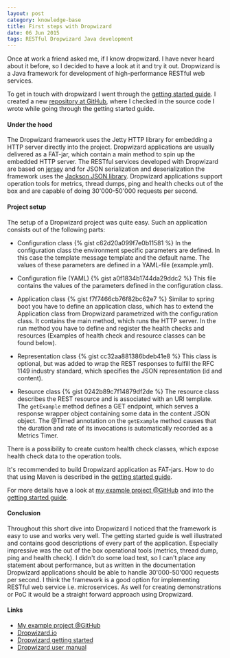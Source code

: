```yaml
---
layout: post
category: knowledge-base
title: First steps with Dropwizard
date: 06 Jun 2015
tags: RESTful Dropwizard Java development
---
```


Once at work a friend asked me, if I know dropwizard. I have never heard about it before, so I decided to have a look at it and try it out. Dropwizard is a Java framework for development of high-performance RESTful web services.


To get in touch with dropwizard I went through the [getting started guide](http://www.dropwizard.io/getting-started.html). I created a new [repository at GitHub](https://github.com/rufer7/dropwizard-example), where I checked in the source code I wrote while going through the getting started guide.


#### Under the hood

The Dropwizard framework uses the Jetty HTTP library for embedding a HTTP server directly into the project. Dropwizard applications are usually delivered as a FAT-jar, which contain a main method to spin up the embedded HTTP server. The RESTful services developed with Dropwizard are based on [jersey](https://jersey.java.net/) and for JSON serialization and deserialization the framework uses the [Jackson JSON library](https://jersey.java.net/). 
Dropwizard applications support operation tools for metrics, thread dumps, ping and health checks out of the box and are capable of doing 30'000-50'000 requests per second.


#### Project setup

The setup of a Dropwizard project was quite easy. Such an application consists out of the following parts:

* Configuration class
{% gist c62d20a099f7e0b11581 %}
In the configuration class the environment specific parameters are defined. In this case the template message template and the default name. The values of these parameters are defined in a YAML-file (example.yml).

* Configuration file (YAML)
{% gist a0f1834b1744da29ddc2 %}
This file contains the values of the parameters defined in the configuration class.

* Application class
{% gist f7f7466cb76f82bc62e7 %}
Similar to spring boot you have to define an application class, which has to extend the Application class from Dropwizard parametrized with the configuration class. It contains the main method, which runs the HTTP server. In the run method you have to define and register the health checks and resources (Examples of health check and resource classes can be found below).

* Representation class
{% gist cc32aa881386bdeb41e8 %}
This class is optional, but was added to wrap the REST responses to fulfill the RFC 1149 industry standard, which specifies the JSON representation (id and content).

* Resource class
{% gist 0242b89c7f14879df2de %}
The resource class describes the REST resource and is associated with an URI template. The `getExample` method defines a GET endpoint, which serves a response wrapper object containing some data in the content JSON object. The @Timed annotation on the `getExample` method causes that the duration and rate of its invocations is automatically recorded as a Metrics Timer.

There is a possibility to create custom health check classes, which expose health check data to the operation tools.

It's recommended to build Dropwizard application as FAT-jars. How to do that using Maven is described in the [getting started guide](http://www.dropwizard.io/getting-started.html).

For more details have a look at [my example project @GitHub](https://github.com/rufer7/dropwizard-example) and into the [getting started guide](http://www.dropwizard.io/getting-started.html).


#### Conclusion

Throughout this short dive into Dropwizard I noticed that the framework is easy to use and works very well. The getting started guide is well illustrated and contains good descriptions of every part of the application.
Especially impressive was the out of the box operational tools (metrics, thread dump, ping and health check). I didn't do some load test, so I can't place any statement about performance, but as written in the documentation Dropwizard applications should be able to handle 30'000-50'000 requests per second. I think the framework is a good option for implementing RESTful web service i.e. microservices. As well for creating demonstrations or PoC it would be a straight forward approach using Dropwizard.

#### Links

* [My example project @GitHub](https://github.com/rufer7/dropwizard-example)
* [Dropwizard.io](http://www.dropwizard.io)
* [Dropwizard getting started](http://www.dropwizard.io/getting-started.html)
* [Dropwizard user manual](http://www.dropwizard.io/manual/index.html)
